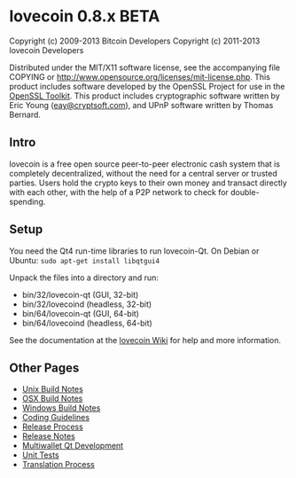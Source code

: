 lovecoin 0.8.x BETA
====================

Copyright (c) 2009-2013 Bitcoin Developers
Copyright (c) 2011-2013 lovecoin Developers

Distributed under the MIT/X11 software license, see the accompanying
file COPYING or http://www.opensource.org/licenses/mit-license.php.
This product includes software developed by the OpenSSL Project for use in the [OpenSSL Toolkit](http://www.openssl.org/). This product includes
cryptographic software written by Eric Young ([eay@cryptsoft.com](mailto:eay@cryptsoft.com)), and UPnP software written by Thomas Bernard.


Intro
---------------------
lovecoin is a free open source peer-to-peer electronic cash system that is
completely decentralized, without the need for a central server or trusted
parties.  Users hold the crypto keys to their own money and transact directly
with each other, with the help of a P2P network to check for double-spending.


Setup
---------------------
You need the Qt4 run-time libraries to run lovecoin-Qt. On Debian or Ubuntu:
	`sudo apt-get install libqtgui4`

Unpack the files into a directory and run:

- bin/32/lovecoin-qt (GUI, 32-bit)
- bin/32/lovecoind (headless, 32-bit)
- bin/64/lovecoin-qt (GUI, 64-bit)
- bin/64/lovecoind (headless, 64-bit)

See the documentation at the [lovecoin Wiki](http://lovecoin.info)
for help and more information.


Other Pages
---------------------
- [Unix Build Notes](build-unix.md)
- [OSX Build Notes](build-osx.md)
- [Windows Build Notes](build-msw.md)
- [Coding Guidelines](coding.md)
- [Release Process](release-process.md)
- [Release Notes](release-notes.md)
- [Multiwallet Qt Development](multiwallet-qt.md)
- [Unit Tests](unit-tests.md)
- [Translation Process](translation_process.md)

